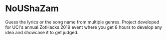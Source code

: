# NoUShaZam
Guess the lyrics or the song name from multiple genres. Project developed for UCI's annual ZotHacks 2019 event where you get 8 hours to develop any idea and showcase it to get judged.

